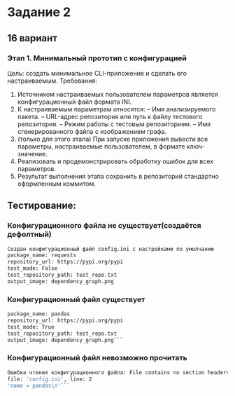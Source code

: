 # Задание 2
## 16 вариант

### Этап 1. Минимальный прототип с конфигурацией

Цель: создать минимальное CLI-приложение и сделать его настраиваемым.
Требования:

1. Источником настраиваемых пользователем параметров является
конфигурационный файл формата INI.
2. К настраиваемым параметрам относятся:
– Имя анализируемого пакета.
– URL-адрес репозитория или путь к файлу тестового репозитория.
– Режим работы с тестовым репозиторием.
– Имя сгенерированного файла с изображением графа.
3. (только для этого этапа) При запуске приложения вывести все параметры,
настраиваемые пользователем, в формате ключ-значение.
4. Реализовать и продемонстрировать обработку ошибок для всех параметров.
5. Результат выполнения этапа сохранить в репозиторий стандартно
оформленным коммитом.

## Тестирование:

### Конфигурационного файла не существует(создаётся дефолтный)

```bash
Создан конфигурационный файл config.ini с настройками по умолчанию
package_name: requests
repository_url: https://pypi.org/pypi
test_mode: False
test_repository_path: test_repo.txt
output_image: dependency_graph.png
```

### Конфигурационный файл существует
```bash
package_name: pandas
repository_url: https://pypi.org/pypi
test_mode: True
test_repository_path: test_repo.txt
output_image: dependency_graph.png```
```
### Конфигурационный файл невозможно прочитать
```bash
Ошибка чтения конфигурационного файла: File contains no section headers.
file: 'config.ini', line: 2
'name = pandas\n'```
```

